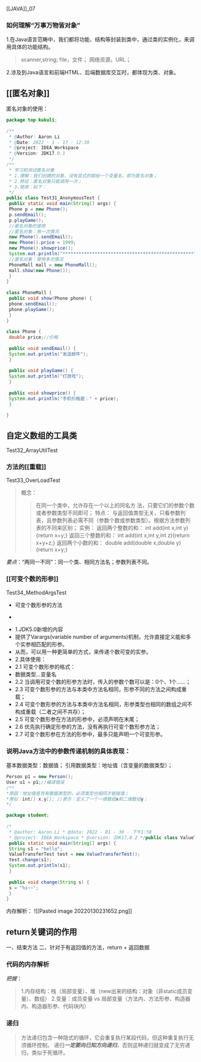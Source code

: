 [[JAVA]]_07



### 如何理解“万事万物皆对象”
1.在Java语言范畴中，我们都将功能、结构等封装到类中，通过类的实例化，来调用具体的功能结构。
>scanner,string;
>file，文件；
>网络资源，URL；

2.涉及到Java语言和前端HTML、后端数据库交互时，都体现为类、对象。
## [[匿名对象]]
匿名对象的使用：

```java
package top.kukuli;  
  
/**  
 * @Author: Aaron.Li  
 * @Date: 2022 - 1 - 17 - 12:38  
 * @project: IDEA_Workspace  
 * @Version: JDK17.0.1  
 */  
/**  
 * 学习和测试匿名对象  
 * 1.理解：我们创建的对象，没有显式的赋给一个变量名，即为匿名对象；  
 * 2.特征：匿名对象只能调用一次；  
 * 3.使用：如下：  
 */  
public class Test31_AnonymousTest {  
 public static void main(String[] args) {  
 Phone p = new Phone();  
 p.sendEmail();  
 p.playGame();  
 //匿名对象的使用  
 //匿名对象：用一次情况  
 new Phone().sendEmail();  
 new Phone().price = 1999;  
 new Phone().showprice();  
 System.out.println("*************************************************");  
 //匿名对象：使用多次情况  
 PhoneMall mall = new PhoneMall();  
 mall.show(new Phone());  
 }  
}  
  
class PhoneMall {  
 public void show(Phone phone) {  
 phone.sendEmail();  
 phone.playGame();  
 }  
}  
  
class Phone {  
 double price;//价格  
  
 public void sendEmail() {  
 System.out.println("发送邮件");  
 }  
  
 public void playGame() {  
 System.out.println("打游戏");  
 }  
  
 public void showprice() {  
 System.out.println("手机价格是：" + price);  
 }  
  
}
```
## 自定义数组的工具类
Test32_ArrayUtilTest
### 方法的[[重载]]
Test33_OverLoadTest

> 概念：
> >在同一个类中，允许存在一个以上的同名方
> 法，只要它们的参数个数或者参数类型不同即可；
> 特点：
> >与返回值类型无关，只看参数列表，且参数列表必需不同（参数个数或参数类型）。根据方法参数列表的不同来区别；
> 实例：
> >返回两个整数的和：
> >int add(int x,int y){return x+y;}
> >返回三个整数的和：
> >int add(int x,int y,int z){return x+y+z;}
> >返回两个小数的和：
> >double add(double x,double y){return x+y;}

*要点*：“两同一不同”：同一个类、相同方法名；参数列表不同。
### [[可变个数的形参]]
Test34_MethodArgsTest

 * 可变个数形参的方法  
 * <p>  
 * 1.JDK5.0新增的内容  
 * 提供了Varargs(variable number of arguments)机制，允许直接定义能和多个实参相匹配的形参。  
 * 从而，可以用一种更简单的方式，来传递个数可变的实参。  
 * 2.具体使用：  
 * 2.1 可变个数形参的格式：  
 * 数据类型...变量名  
 * 2.2 当调用可变个数的形参方法时，传入的参数个数可以是：0个、1个……；  
 * 2.3 可变个数形参的方法与本类中方法名相同，形参不同的方法之间构成重载；  
 * 2.4 可变个数形参的方法与本类中方法名相同，形参类型也相同的数组之间不构成重载（二者之间不共存）；  
 * 2.5 可变个数形参在方法的形参中，必须声明在末尾；  
 * 2.6 优先执行确定形参的方法，没有再执行可变个数形参方法；  
 * 2.7 可变个数形参在方法的形参中，最多只能声明一个可变形参。  

### 说明Java方法中的参数传递机制的具体表现：
基本数据类型：数据值；
引用数据类型：地址值（含变量的数据类型）；  
```java
Person p1 = new Person();
User u1 = p1;//编译错误
/**
*原因：地址值是含有数据类型的，必须类型也相同才能赋值；
*类似：int[] x,y[]; //表示：定义了一个一维数组x和二维数组y；
*/
```  
```java
package student;  
  
/*  
 * @author: Aaron.Li * @data: 2022 - 01 - 30 - 下午1:58  
 * @project: IDEA_Workspace * @version: JDK17.0.2 */public class ValueTransferTest {  
 public static void main(String[] args) {  
 String s1 = "hello";  
 ValueTransferTest test = new ValueTransferTest();  
 test.change(s1);  
 System.out.println(s1);  
 }  
  
 public void change(String s) {  
 s = "hi~~";  
 }  
}
```
内存解析：
![[Pasted image 20220130231652.png]]
## return关键词的作用
一、结束方法
二、针对于有返回值的方法，return + 返回数据
### 代码的内存解析
*把握*：
>1.内存结构：栈（局部变量）、堆（new出来的结构：对象（非static成员变量）、数组）
>2.变量：成员变量 vs 局部变量（方法内、方法形参、构造器内、构造器形参、代码块内）
### 递归
>方法递归包含一种隐式的循环，它会重复执行某段代码，但这种重复执行无须循环控制。
>递归***一定要向已知方向递归***，否则这种递归就变成了无穷递归，类似于死循环。







